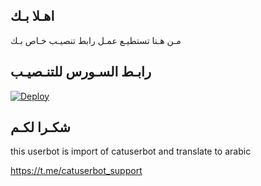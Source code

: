 ## اهـلا بـك
مـن هـنا تستطيـع عمـل رابط تنصيـب خـاص بـك

## رابـط السـورس للتنـصيـب

[![Deploy](https://www.herokucdn.com/deploy/button.svg)](https://heroku.com/deploy?template=https://github.com/@Yusufga/jmthon)

## شكـرا لكـم 


this userbot is import of catuserbot and translate to arabic

https://t.me/catuserbot_support
